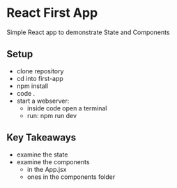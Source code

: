 # React First App

Simple React app to demonstrate State and Components

## Setup

- clone repository
- cd into first-app
- npm install
- code .
- start a webserver:
  - inside code open a terminal
  - run: npm run dev

## Key Takeaways

- examine the state
- examine the components
  - in the App.jsx
  - ones in the components folder

